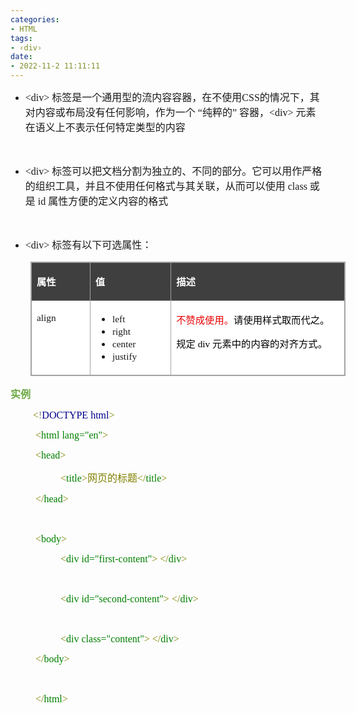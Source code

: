 ```yaml
---
categories:
- HTML
tags:
- ‹div›
date:
- 2022-11-2 11:11:11
---
```



<ul style="list-style-type:disc">
	<li><span style="font-size:12.0pt"><span style="font-family:&quot;Comic Sans MS&quot;">&lt;div&gt;
			</span></span><span style="font-size:12.0pt"><span
				style="font-family:&quot;Microsoft YaHei UI&quot;">标签是一个通用型的流内容容器，在不使用</span></span><span
			style="font-size:12.0pt"><span style="font-family:&quot;Comic Sans MS&quot;">CSS</span></span><span
			style="font-size:12.0pt"><span style="font-family:&quot;Microsoft YaHei UI&quot;">的情况下，其对内容或布局没有任何影响，作为一个
				“纯粹的”
				容器，</span></span><span style="font-size:12.0pt"><span
				style="font-family:&quot;Comic Sans MS&quot;">&lt;div&gt; </span></span><span
			style="font-size:12.0pt"><span
				style="font-family:&quot;Microsoft YaHei UI&quot;">元素在语义上不表示任何特定类型的内容</span></span></li>
</ul>
<p><span style="font-size:12.0pt"><span style="font-family:&quot;Comic Sans MS&quot;">&nbsp;</span></span></p>
<ul style="list-style-type:disc">
	<li><span style="font-size:12.0pt"><span style="font-family:&quot;Comic Sans MS&quot;">&lt;div&gt;
			</span></span><span style="font-size:12.0pt"><span
				style="font-family:&quot;Microsoft YaHei UI&quot;">标签可以把文档分割为独立的、不同的部分。它可以用作严格的组织工具，并且不使用任何格式与其关联，从而可以使用</span></span>
		<span style="font-size:12.0pt"><span style="font-family:&quot;Comic Sans MS&quot;">class</span></span> <span
			style="font-size:12.0pt"><span style="font-family:&quot;Microsoft YaHei UI&quot;">或是</span></span> <span
			style="font-size:12.0pt"><span style="font-family:&quot;Comic Sans MS&quot;">id</span></span> <span
			style="font-size:12.0pt"><span style="font-family:&quot;Microsoft YaHei UI&quot;">属性方便的定义内容的格式</span></span>
	</li>
</ul>
<p><span style="font-size:12.0pt"><span style="font-family:&quot;Microsoft YaHei UI&quot;">&nbsp;</span></span></p>
<ul style="list-style-type:disc">
	<li><span style="font-size:12.0pt"><span style="font-family:&quot;Comic Sans MS&quot;">&lt;div&gt;
			</span></span><span style="font-size:12.0pt"><span
				style="font-family:&quot;Microsoft YaHei UI&quot;">标签有以下可选属性：</span></span></li>
</ul>
<table summary="" cellspacing="0"
	style="border-collapse:collapse; border-color:#a3a3a3; border-style:solid; border-width:1px; margin-left:32px"
	class=" cke_show_border">
	<tbody>
		<tr>
			<td
				style="background-color:#3f3f3f; border-bottom:1px solid #a3a3a3; border-left:1px solid #a3a3a3; border-right:1px solid #a3a3a3; border-top:1px solid #a3a3a3; vertical-align:top; width:.9173in">
				<p><span style="font-size:11.5pt"><span style="font-family:&quot;Microsoft YaHei UI&quot;"><span
								style="color:white"><strong>属性</strong></span></span></span></p>
			</td>
			<td
				style="background-color:#3f3f3f; border-bottom:1px solid #a3a3a3; border-left:1px solid #a3a3a3; border-right:1px solid #a3a3a3; border-top:1px solid #a3a3a3; vertical-align:top; width:1.2083in">
				<p><span style="font-size:11.5pt"><span style="font-family:&quot;Microsoft YaHei UI&quot;"><span
								style="color:white"><strong>值</strong></span></span></span></p>
			</td>
			<td
				style="background-color:#3f3f3f; border-bottom:1px solid #a3a3a3; border-left:1px solid #a3a3a3; border-right:1px solid #a3a3a3; border-top:1px solid #a3a3a3; vertical-align:top; width:3.302in">
				<p><span style="font-size:11.5pt"><span style="font-family:&quot;Microsoft YaHei UI&quot;"><span
								style="color:white"><strong>描述</strong></span></span></span></p>
			</td>
		</tr>
		<tr>
			<td
				style="background-color:white; border-bottom:1px solid #a3a3a3; border-left:1px solid #a3a3a3; border-right:1px solid #a3a3a3; border-top:1px solid #a3a3a3; vertical-align:top; width:.8395in">
				<p><span style="font-size:11.5pt"><span
							style="font-family:&quot;Comic Sans MS&quot;">align</span></span></p>
			</td>
			<td
				style="background-color:white; border-bottom:1px solid #a3a3a3; border-left:1px solid #a3a3a3; border-right:1px solid #a3a3a3; border-top:1px solid #a3a3a3; vertical-align:top; width:1.2868in">
				<ul>
					<li><span style="font-size:11.5pt"><span
								style="font-family:&quot;Comic Sans MS&quot;">left</span></span></li>
					<li><span style="font-size:11.5pt"><span
								style="font-family:&quot;Comic Sans MS&quot;">right</span></span></li>
					<li><span style="font-size:11.5pt"><span
								style="font-family:&quot;Comic Sans MS&quot;">center</span></span></li>
					<li><span style="font-size:11.5pt"><span
								style="font-family:&quot;Comic Sans MS&quot;">justify</span></span></li>
				</ul>
			</td>
			<td
				style="background-color:white; border-bottom:1px solid #a3a3a3; border-left:1px solid #a3a3a3; border-right:1px solid #a3a3a3; border-top:1px solid #a3a3a3; vertical-align:top; width:3.302in">
				<p><span style="font-size:11.5pt"><span style="font-family:&quot;Microsoft YaHei UI&quot;"><span
								style="color:#e80000">不赞成使用。</span><span
								style="color:black">请使用样式取而代之。</span></span></span></p>
				<p><span style="font-size:11.5pt"><span style="color:black"><span
								style="font-family:&quot;Microsoft YaHei UI&quot;">规定</span><span
								style="font-family:&quot;Comic Sans MS&quot;"> div </span><span
								style="font-family:&quot;Microsoft YaHei UI&quot;">元素中的内容的对齐方式。</span></span></span>
				</p>
			</td>
		</tr>
	</tbody>
</table>
<p><span style="font-size:12.0pt"><span style="font-family:&quot;Microsoft YaHei UI&quot;"><span
				style="color:#6da845"><strong>实例</strong></span></span></span></p>
<p style="margin-left:36px"><span style="font-size:12.0pt"><span style="font-family:&quot;Comic Sans MS&quot;"><span
				style="color:olive">&lt;</span><span style="color:gray">!</span><span style="color:darkblue">DOCTYPE
				html</span><span style="color:olive">&gt;</span></span></span></p>
<p style="margin-left: 40px;"><span style="font-size:12.0pt"><span style="font-family:&quot;Comic Sans MS&quot;"><span
				style="color:olive">&lt;</span><span style="color:green">html</span><span style="color:green">
				lang="en"</span><span style="color:olive">&gt; </span></span></span></p>
<p style="margin-left: 40px;"><span style="font-size:12.0pt"><span style="font-family:&quot;Comic Sans MS&quot;"><span
				style="color:olive">&lt;</span><span style="color:green">head</span><span
				style="color:olive">&gt;</span></span></span></p>
<p style="margin-left: 80px;"><span style="font-size:12.0pt"><span style="font-family:&quot;Comic Sans MS&quot;"><span
				style="color:olive">&lt;</span></span><span style="font-family:&quot;Comic Sans MS&quot;"><span
				style="color:green">title</span></span><span style="font-family:&quot;Comic Sans MS&quot;"><span
				style="color:olive">&gt;</span></span><span style="font-family:&quot;Microsoft YaHei UI&quot;"><span
				style="color:olive">网页的标题</span></span><span style="font-family:&quot;Comic Sans MS&quot;"><span
				style="color:olive">&lt;/</span></span><span style="font-family:&quot;Comic Sans MS&quot;"><span
				style="color:green">title</span></span><span style="font-family:&quot;Comic Sans MS&quot;"><span
				style="color:olive">&gt;</span></span></span></p>
<p style="margin-left: 40px;"><span style="font-size:12.0pt"><span style="font-family:&quot;Comic Sans MS&quot;"><span
				style="color:olive">&lt;/</span><span style="color:green">head</span><span
				style="color:olive">&gt;</span></span></span></p>
<p style="margin-left: 40px;"><span style="font-size:12.0pt"><span style="font-family:&quot;Comic Sans MS&quot;"><span
				style="color:olive">&nbsp;</span></span></span></p>
<p style="margin-left: 40px;"><span style="font-size:12.0pt"><span style="font-family:&quot;Comic Sans MS&quot;"><span
				style="color:olive">&lt;</span><span style="color:green">body</span><span
				style="color:olive">&gt;</span></span></span></p>
<p style="margin-left: 80px;"><span style="font-size:12.0pt"><span style="font-family:&quot;Comic Sans MS&quot;"><span
				style="color:olive">&lt;</span><span style="color:green">div id="first-content"</span><span
				style="color:olive">&gt;</span> <span style="color:olive">&lt;</span><span
				style="color:olive">/</span><span style="color:green">div</span><span
				style="color:olive">&gt;</span></span></span></p>
<p style="margin-left: 80px;"><span style="font-size:12.0pt"><span style="font-family:&quot;Comic Sans MS&quot;"><span
				style="color:olive">&nbsp;</span></span></span></p>
<p style="margin-left: 80px;"><span style="font-size:12.0pt"><span style="font-family:&quot;Comic Sans MS&quot;"><span
				style="color:olive">&lt;</span><span style="color:green">div id="second-content"</span><span
				style="color:olive">&gt;</span> <span style="color:olive">&lt;</span><span
				style="color:olive">/</span><span style="color:green">div</span><span
				style="color:olive">&gt;</span></span></span></p>
<p style="margin-left: 80px;"><span style="font-size:12.0pt"><span style="font-family:&quot;Comic Sans MS&quot;"><span
				style="color:olive">&nbsp;</span></span></span></p>
<p style="margin-left: 80px;"><span style="font-size:12.0pt"><span style="font-family:&quot;Comic Sans MS&quot;"><span
				style="color:olive">&lt;</span><span style="color:green">div class="content"</span><span
				style="color:olive">&gt;</span> <span style="color:olive">&lt;</span><span
				style="color:olive">/</span><span style="color:green">div</span><span
				style="color:olive">&gt;</span></span></span></p>
<p style="margin-left: 40px;"><span style="font-size:12.0pt"><span style="font-family:&quot;Comic Sans MS&quot;"><span
				style="color:olive">&lt;/</span><span style="color:green">body</span><span style="color:olive">&gt;
			</span></span></span></p>
<p style="margin-left: 40px;"><span style="font-size:12.0pt"><span style="font-family:&quot;Comic Sans MS&quot;"><span
				style="color:olive">&nbsp;</span></span></span></p>
<p style="margin-left: 40px;"><span style="font-size:12.0pt"><span style="font-family:&quot;Comic Sans MS&quot;"><span
				style="color:olive">&lt;/</span><span style="color:green">html</span><span
				style="color:olive">&gt;</span></span></span></p>
<p><span style="font-size:12.0pt"><span style="font-family:&quot;Microsoft YaHei UI&quot;">&nbsp;</span></span></p>